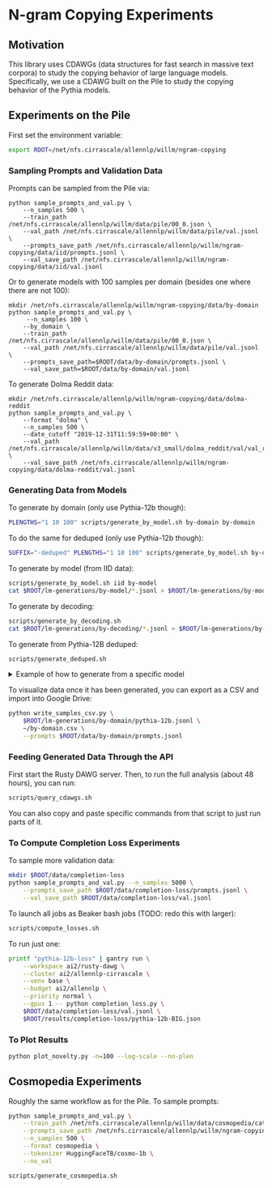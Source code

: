 # N-gram Copying Experiments

## Motivation

This library uses CDAWGs (data structures for fast search in massive text corpora) to study the copying behavior of large language models. Specifically, we use a CDAWG built on the Pile to study the copying behavior of the Pythia models.

## Experiments on the Pile

First set the environment variable:
```bash
export ROOT=/net/nfs.cirrascale/allennlp/willm/ngram-copying
```

### Sampling Prompts and Validation Data

Prompts can be sampled from the Pile via:
```shell
python sample_prompts_and_val.py \
    --n_samples 500 \
    --train_path /net/nfs.cirrascale/allennlp/willm/data/pile/00_0.json \
    --val_path /net/nfs.cirrascale/allennlp/willm/data/pile/val.jsonl \
    --prompts_save_path /net/nfs.cirrascale/allennlp/willm/ngram-copying/data/iid/prompts.jsonl \
    --val_save_path /net/nfs.cirrascale/allennlp/willm/ngram-copying/data/iid/val.jsonl
```

Or to generate models with 100 samples per domain (besides one where there are not 100):
```shell
mkdir /net/nfs.cirrascale/allennlp/willm/ngram-copying/data/by-domain
python sample_prompts_and_val.py \
     --n_samples 100 \
    --by_domain \
    --train_path /net/nfs.cirrascale/allennlp/willm/data/pile/00_0.json \
    --val_path /net/nfs.cirrascale/allennlp/willm/data/pile/val.jsonl \
    --prompts_save_path=$ROOT/data/by-domain/prompts.jsonl \
    --val_save_path=$ROOT/data/by-domain/val.jsonl
```

To generate Dolma Reddit data:
```shell
mkdir /net/nfs.cirrascale/allennlp/willm/ngram-copying/data/dolma-reddit
python sample_prompts_and_val.py \
    --format "dolma" \
    --n_samples 500 \
    --date_cutoff "2019-12-31T11:59:59+00:00" \
    --val_path /net/nfs.cirrascale/allennlp/willm/data/v3_small/dolma_reddit/val/val_reddit_uniform.jsonl \
    --val_save_path /net/nfs.cirrascale/allennlp/willm/ngram-copying/data/dolma-reddit/val.jsonl
```

### Generating Data from Models

To generate by domain (only use Pythia-12b though):
```bash
PLENGTHS="1 10 100" scripts/generate_by_model.sh by-domain by-domain
```

To do the same for deduped (only use Pythia-12b though):
```bash
SUFFIX="-deduped" PLENGTHS="1 10 100" scripts/generate_by_model.sh by-domain by-domain-deduped
```

To generate by model (from IID data):
```bash
scripts/generate_by_model.sh iid by-model
cat $ROOT/lm-generations/by-model/*.jsonl > $ROOT/lm-generations/by-model.jsonl
```

To generate by decoding:
```bash
scripts/generate_by_decoding.sh
cat $ROOT/lm-generations/by-decoding/*.jsonl > $ROOT/lm-generations/by-decoding.jsonl
```

To generate from Pythia-12B deduped:
```bash
scripts/generate_deduped.sh
```

<details>
<summary>Example of how to generate from a specific model</summary>

```bash
MODEL=pythia-70m-deduped
python generate_from_lm.py \
    EleutherAI/${MODEL} \
    /net/nfs.cirrascale/allennlp/willm/ngram-copying/prompts.jsonl \
    /net/nfs.cirrascale/allennlp/willm/ngram-copying/gen.jsonl \
    --sample
```

Models: 70m, 160m, 410m, 1b, 1.4b, 2.8b, 6.9b, 12b  ([more information](https://huggingface.co/EleutherAI/pythia-6.9b))
</details>

To visualize data once it has been generated, you can export as a CSV and import into Google Drive:

```bash
python write_samples_csv.py \
	$ROOT/lm-generations/by-domain/pythia-12b.jsonl \
	~/by-domain.csv \
	--prompts $ROOT/data/by-domain/prompts.jsonl
```

### Feeding Generated Data Through the API

First start the Rusty DAWG server. Then, to run the full analysis (about 48 hours), you can run:
```bash
scripts/query_cdawgs.sh
```

You can also copy and paste specific commands from that script to just run parts of it.

### To Compute Completion Loss Experiments

To sample more validation data:
```bash
mkdir $ROOT/data/completion-loss
python sample_prompts_and_val.py --n_samples 5000 \
    --prompts_save_path $ROOT/data/completion-loss/prompts.jsonl \
    --val_save_path $ROOT/data/completion-loss/val.jsonl
```

To launch all jobs as Beaker bash jobs (TODO: redo this with larger):

```bash
scripts/compute_losses.sh
```

To run just one:

```bash
printf "pythia-12b-loss" | gantry run \
    --workspace ai2/rusty-dawg \
    --cluster ai2/allennlp-cirrascale \
    --venv base \
    --budget ai2/allennlp \
    --priority normal \
    --gpus 1 -- python completion_loss.py \
    $ROOT/data/completion-loss/val.jsonl \
    $ROOT/results/completion-loss/pythia-12b-BIG.json
```

### To Plot Results

```bash
python plot_novelty.py -n=100 --log-scale --no-plen
```

## Cosmopedia Experiments

Roughly the same workflow as for the Pile. To sample prompts:

```bash
python sample_prompts_and_val.py \
    --train_path /net/nfs.cirrascale/allennlp/willm/data/cosmopedia/cat.jsonl \
    --prompts_save_path /net/nfs.cirrascale/allennlp/willm/ngram-copying/data/cosmopedia/prompts-iid.jsonl \
    --n_samples 500 \
    --format cosmopedia \
    --tokenizer HuggingFaceTB/cosmo-1b \
    --no_val
```

```bash
scripts/generate_cosmopedia.sh
```